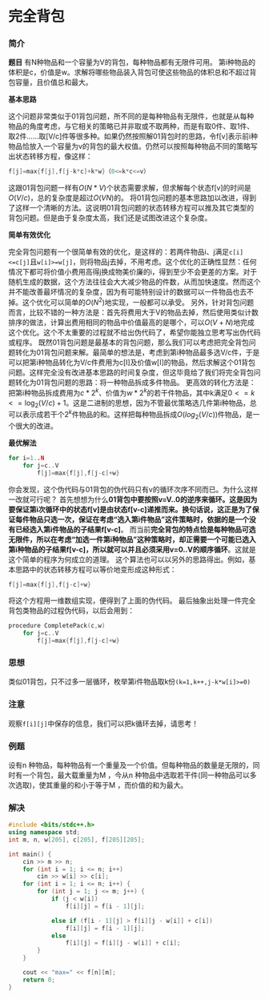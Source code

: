 # 完全背包

### 简介

**题目**
有N种物品和一个容量为V的背包，每种物品都有无限件可用。
第i种物品的体积是c，价值是w。求解将哪些物品装入背包可使这些物品的体积总和不超过背包容量，且价值总和最大。

**基本思路**

这个问题非常类似于01背包问题，所不同的是每种物品有无限件，也就是从每种物品的角度考虑，与它相关的策略已并非取或不取两种，而是有取0件、取1件、取2件……取[V/c]件等很多种。如果仍然按照解01背包时的思路，令f[v]表示前i种物品恰放入一个容量为v的背包的最大权值。仍然可以按照每种物品不同的策略写出状态转移方程，像这样：

```C++
f[j]=max{f[j],f[j-k*c]+k*w}（0<=k*c<=v）
```

这跟01背包问题一样有$O(N*V)$个状态需要求解，但求解每个状态f[v]的时间是$O(V/c)$，总的复杂度是超过$O(VN)$的。
将01背包问题的基本思路加以改进，得到了这样一个清晰的方法。这说明01背包问题的状态转移方程可以推及其它类型的背包问题。但是由于复杂度太高，我们还是试图改进这个复杂度。

**简单有效优化**

完全背包问题有一个很简单有效的优化，是这样的：若两件物品i、j满足`c[i]<=c[j]`且`w[i]>=w[j]`，则将物品j去掉，不用考虑。这个优化的正确性显然：任何情况下都可将价值小费用高得j换成物美价廉的i，得到至少不会更差的方案。对于随机生成的数据，这个方法往往会大大减少物品的件数，从而加快速度。然而这个并不能改善最坏情况的复杂度，因为有可能特别设计的数据可以一件物品也去不掉。这个优化可以简单的$O(N^2)$地实现，一般都可以承受。
另外，针对背包问题而言，比较不错的一种方法是：首先将费用大于V的物品去掉，然后使用类似计数排序的做法，计算出费用相同的物品中价值最高的是哪个，可以$O(V+N)$地完成这个优化。这个不太重要的过程就不给出伪代码了，希望你能独立思考写出伪代码或程序。
既然01背包问题是最基本的背包问题，那么我们可以考虑把完全背包问题转化为01背包问题来解。最简单的想法是，考虑到第i种物品最多选V/c件，于是可以把第i种物品转化为V/c件费用为c[I]及价值w[I]的物品，然后求解这个01背包问题。这样完全没有改进基本思路的时间复杂度，但这毕竟给了我们将完全背包问题转化为01背包问题的思路：将一种物品拆成多件物品。
更高效的转化方法是：把第i种物品拆成费用为$c*2^k$、价值为$w*2^k$的若干件物品，其中k满足$0<=k<=\log_2(V/c)+1$。这是二进制的思想，因为不管最优策略选几件第i种物品，总可以表示成若干个$2^k$件物品的和。这样把每种物品拆成$O(log_2(V/c))$件物品，是一个很大的改进。

**最优解法**

```C++
for i=1..N
    for j=c..V
        f[j]=max{f[j],f[j-c]+w}
```

你会发现，这个伪代码与01背包的伪代码只有v的循环次序不同而已。为什么这样一改就可行呢？
首先想想为什么**01背包中要按照v=V..0的逆序来循环。这是因为要保证第i次循环中的状态f[v]是由状态f[v-c]递推而来。换句话说，这正是为了保证每件物品只选一次，保证在考虑“选入第i件物品”这件策略时，依据的是一个没有已经选入第i件物品的子结果f[v-c]**。
而当前**完全背包的特点恰是每种物品可选无限件，所以在考虑“加选一件第i种物品”这种策略时，却正需要一个可能已选入第i种物品的子结果f[v-c]，所以就可以并且必须采用v=0..V的顺序循环**。这就是这个简单的程序为何成立的道理。
这个算法也可以以另外的思路得出。例如，基本思路中的状态转移方程可以等价地变形成这种形式：

```C++
f[j]=max{f[j],f[j-c]+w}
```

将这个方程用一维数组实现，便得到了上面的伪代码。
最后抽象出处理一件完全背包类物品的过程伪代码，以后会用到：

```C++
procedure CompletePack(c,w)
    for j=c..V
        f[j]=max{f[j],f[j-c]+w}
```

### 思想

类似01背包，只不过多一层循环，枚举第i件物品取k份`(k=1,k++,j-k*w[i]>=0)`

### 注意

观察`f[i][j]`中保存的信息，我们可以把k循环去掉，请思考！

### 例题

设有n
种物品，每种物品有一个重量及一个价值。但每种物品的数量是无限的，同时有一个背包，最大载重量为M
，今从n
种物品中选取若干件(同一种物品可以多次选取)，使其重量的和小于等于M
，而价值的和为最大。

### 解决

```C++
#include <bits/stdc++.h>
using namespace std;
int m, n, w[205], c[205], f[205][205];

int main() {
	cin >> m >> n;
	for (int i = 1; i <= n; i++)
		cin >> w[i] >> c[i];
	for (int i = 1; i <= n; i++) {
		for (int j = 1; j <= m; j++) {
			if (j < w[i])
				f[i][j] = f[i - 1][j];

			else if (f[i - 1][j] > f[i][j - w[i]] + c[i])
				f[i][j] = f[i - 1][j];
			else
				f[i][j] = f[i][j - w[i]] + c[i];
		}
	}

	cout << "max=" << f[n][m];
	return 0;
}
```

